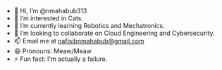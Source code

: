 - 👋 Hi, I’m @nmahabub313
- 👀 I’m interested in Cats.
- 🌱 I’m currently learning Robotics and Mechatronics.
- 💞️ I’m looking to collaborate on Cloud Engineering and Cybersecurity.
- 📫 Email me at nafisibnmahabub@gmail.com
- 😄 Pronouns: Meaw/Meaw
- ⚡ Fun fact: I'm actually a failure.

<!---
nmahabub313/nmahabub313 is a ✨ special ✨ repository because its `README.md` (this file) appears on your GitHub profile.
You can click the Preview link to take a look at your changes.
--->
